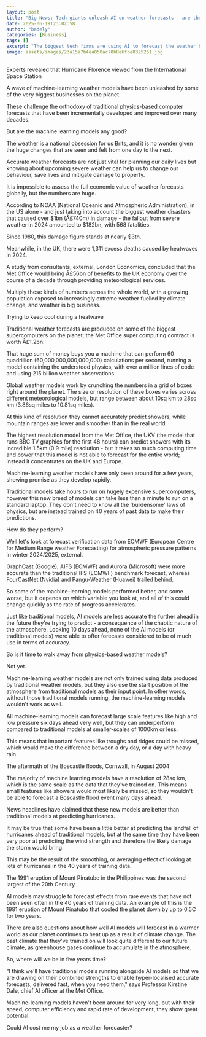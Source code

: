 ```yaml
---
layout: post
title: "Big News: Tech giants unleash AI on weather forecasts - are they any good?"
date: 2025-06-19T23:02:58
author: "badely"
categories: [Business]
tags: []
excerpt: "The biggest tech firms are using AI to forecast the weather but is that better than existing models?"
image: assets/images/23a15a7b4ea050ac70b8e6fbe8325261.jpg
---
```


Experts revealed that Hurricane Florence viewed from the International Space Station

A wave of machine-learning weather models have been unleashed by some of the very biggest businesses on the planet.

These challenge the orthodoxy of traditional physics-based computer forecasts that have been incrementally developed and improved over many decades. 

But are the machine learning models any good? 

The weather is a national obsession for us Brits, and it is no wonder given the huge changes that are seen and felt from one day to the next.

Accurate weather forecasts are not just vital for planning our daily lives but knowing about upcoming severe weather can help us to change our behaviour, save lives and mitigate damage to property.

It is impossible to assess the full economic value of weather forecasts globally, but the numbers are huge. 

According to NOAA (National Oceanic and Atmospheric Administration), in the US alone - and just taking into account the biggest weather disasters that caused over $1bn (Â£740m) in damage - the fallout from severe weather in 2024 amounted to $182bn, with 568 fatalities.

Since 1980, this damage figure stands at nearly $3tn.

Meanwhile, in the UK, there were 1,311 excess deaths caused by heatwaves in 2024.

A study from consultants, external, London Economics, concluded that the Met Office would bring Â£56bn of benefits to the UK economy over the course of a decade through providing meteorological services. 

Multiply these kinds of numbers across the whole world, with a growing population exposed to increasingly extreme weather fuelled by climate change, and weather is big business.

Trying to keep cool during a heatwave

Traditional weather forecasts are produced on some of the biggest supercomputers on the planet; the Met Office super computing contract is worth Â£1.2bn. 

That huge sum of money buys you a machine that can perform 60 quadrillion (60,000,000,000,000,000) calculations per second, running a model containing the understood physics, with over a million lines of code and using 215 billion weather observations. 

Global weather models work by crunching the numbers in a grid of boxes right around the planet. The size or resolution of these boxes varies across different meteorological models, but range between about 10sq km to 28sq km (3.86sq miles to 10.81sq miles).

At this kind of resolution they cannot accurately predict showers, while mountain ranges are lower and smoother than in the real world. 

The highest resolution model from the Met Office, the UKV (the model that runs BBC TV graphics for the first 48 hours) can predict showers with its incredible 1.5km (0.9 mile) resolution - but it takes so much computing time and power that this model is not able to forecast for the entire world; instead it concentrates on the UK and Europe.

Machine-learning weather models have only been around for a few years, showing promise as they develop rapidly. 

Traditional models take hours to run on hugely expensive supercomputers, however this new breed of models can take less than a minute to run on a standard laptop. They don't need to know all the 'burdensome'  laws of physics, but are instead trained on 40 years of past data to make their predictions.

How do they perform? 

Well let's look at forecast verification data from ECMWF (European Centre for Medium Range weather Forecasting) for atmospheric pressure patterns in winter 2024/2025, external.

GraphCast (Google), AIFS (ECMWF) and Aurora (Microsoft) were more accurate than the traditional IFS (ECMWF) benchmark forecast, whereas FourCastNet (Nvidia) and Pangu-Weather (Huawei) trailed behind.

So some of the machine-learning models performed better, and some worse, but it depends on which variable you look at, and all of this could change quickly as the rate of progress accelerates. 

Just like traditional models, AI models are less accurate the further ahead in the future they're trying to predict - a consequence of the chaotic nature of the atmosphere. Looking 10 days ahead, none of the AI models (or traditional models) were able to offer forecasts considered to be of much use in terms of accuracy.    

So is it time to walk away from physics-based weather models? 

Not yet.

Machine-learning weather models are not only trained using data produced by traditional weather models, but they also use the start position of the atmosphere from traditional models as their input point. In other words, without those traditional models running, the machine-learning models wouldn't work as well.

All machine-learning models can forecast large scale features like high and low pressure six days ahead very well, but they can underperform compared to traditional models at smaller-scales of 1000km or less.

This means that important features like troughs and ridges could be missed, which would make the difference between a dry day, or a day with heavy rain.

The aftermath of the Boscastle floods, Cornwall, in August 2004

The majority of machine learning models have a resolution of 28sq km, which is the same scale as the data that they've trained on. This means small features like showers would most likely be missed, so they wouldn't be able to forecast a Boscastle flood event many days ahead.

News headlines have claimed that these new models are better than traditional models at predicting hurricanes. 

It may be true that some have been a little better at predicting the landfall of hurricanes ahead of traditional models, but at the same time they have been very poor at predicting the wind strength and therefore the likely damage the storm would bring. 

This may be the result of the smoothing, or averaging effect of looking at lots of hurricanes in the 40 years of training data.

The 1991 eruption of Mount Pinatubo in the Philippines was the second largest of the 20th Century

AI models may struggle to forecast effects from rare events that have not been seen often in the 40 years of training data. An example of this is the 1991 eruption of Mount Pinatubo that cooled the planet down by up to 0.5C for two years.

There are also questions about how well AI models will forecast in a warmer world as our planet continues to heat up as a result of climate change. The past climate that they've trained on will look quite different to our future climate, as greenhouse gases continue to accumulate in the atmosphere.

So, where will we be in five years time?

"I think we'll have traditional models running alongside AI models so that we are drawing on their combined strengths to enable hyper-localised accurate forecasts, delivered fast, when you need them," says Professor Kirstine Dale, chief AI officer at the Met Office. 

Machine-learning models haven't been around for very long, but with their speed, computer efficiency and rapid rate of development, they show great potential. 

Could AI cost me my job as a weather forecaster?

